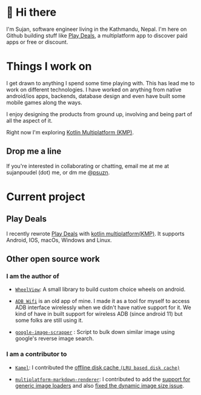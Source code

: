 # 👋 Hi there

I'm Sujan, software engineer living in the Kathmandu, Nepal. I'm here on Github building stuff like [Play Deals](https://github.com/psuzn/play-deals), a multiplatform app to discover paid apps or free or discount.


# Things I work on
I get drawn to anything I spend some time playing with. This has lead me to work on different technologies. I have worked on anything from native android/ios apps, backends, database design and even have built some mobile games along the ways. 

I enjoy designing the products from ground up, involving and being part of all the aspect of it. 

Right now I'm exploring [Kotlin Multiplatform (KMP)](https://kotlinlang.org/docs/multiplatform.html).

## Drop me a line

If you're interested in collaborating or chatting, email me at me at sujanpoudel (dot) me, or dm me [@psuzn](twitter.com/psuzn).

# Current project

## Play Deals

I recently rewrote [Play Deals](https://github.com/psuzn/play-deals) with [kotlin multiplatform(KMP)](https://kotlinlang.org/docs/multiplatform.html). It supports Android, IOS, macOs, Windows and Linux. 


## Other open source work

### I am the author of

-  [`WheelView`](https://github.com/psuzn/WheelView): A small library to build custom choice wheels on android.

- [`ADB Wifi`](https://github.com/psuzn/ADB-WiFi) is an old app of mine. I made it as a tool for myself to access ADB interface wirelessly when we didn't have native support for it. We kind of have in built support for wireless ADB (since android 11) but some folks are still using it. 

- [`google-image-scrapper`](https://github.com/psuzn/google-image-scrapper) : Script to bulk down similar image using google's reverse image search. 

### I am a contributor to

-   [`Kamel`](https://github.com/psuzn/Kamel): I contributed the [offline disk cache `(LRU based disk cache)`](https://github.com/Kamel-Media/Kamel/pull/61)

-   [`multiplatform-markdown-renderer`](https://github.com/mikepenz/multiplatform-markdown-renderer): I contributed to add the [support for generic image loaders]((https://github.com/mikepenz/multiplatform-markdown-renderer/pull/72)) and also [fixed the dynamic image size issue](https://github.com/mikepenz/multiplatform-markdown-renderer/pull/72).